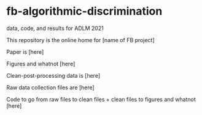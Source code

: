 # fb-algorithmic-discrimination
 data, code, and results for ADLM 2021
 
 This repository is the online home for [name of FB project] 

Paper is [here]

Figures and whatnot [here]

Clean-post-processing data is [here]

Raw data collection files are [here]

Code to go from raw files to clean files + clean files to figures and whatnot [here]
